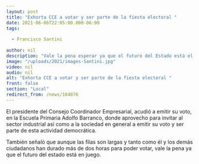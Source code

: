 ```yaml
---
layout: post
title: "Exhorta CCE a votar y ser parte de la fiesta electoral "
date: 2021-06-06T22:05:00.000-06:00
tags:
  
  - Francisco Santini
  
author: nil
description: "Vale la pena esperar ya que el futuro del Estado está el peligro"
image: "/uploads/2021/images-Santini.jpg"
video: nil
audio: nil
alt: "Exhorta CCE a votar y ser parte de la fiesta electoral "
front: false
section: "Local"
redirect_from: /news/184876
---
```


El presidente del Consejo Coordinador Empresarial, acudió a emitir su voto, en la Escuela Primaria Adolfo Barranco, donde aprovecho para invitar al sector industrial así como a la sociedad en general a emitir su voto y ser parte de esta actividad democrática. 

También señaló que aunque las filas son largas y tanto como él y los demás ciudadanos han durado más de dos horas para poder votar, vale la pena ya que el futuro del estado está en juego.